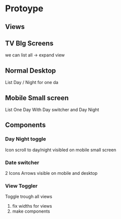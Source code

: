 # Protoype

## Views

## TV BIg Screens 
we can list all -> expand view
## Normal Desktop 
List Day / Night for one da
## Mobile Small screen 
List One Day With Day switcher and Day Night


## Components

### Day Night toggle
Icon scroll to day/night visibled on mobile small screen

### Date switcher
2 Icons Arrows visible on mobile and desktop

### View Toggler
Toggle trough all views


1. fix widths for views
2. make components